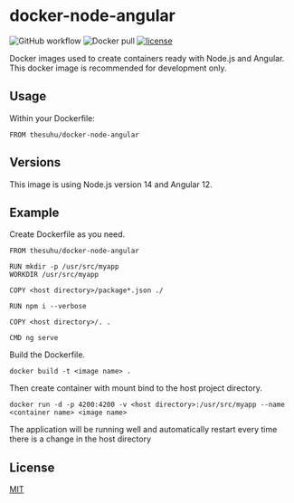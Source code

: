 # docker-node-angular

![GitHub workflow](https://github.com/thesuhu/docker-node-angular/actions/workflows/docker-image.yml/badge.svg) ![Docker pull](https://img.shields.io/docker/pulls/thesuhu/docker-node-angular) [![license](https://img.shields.io/github/license/thesuhu/docker-node-angular)](https://github.com/thesuhu/docker-node-angular/blob/master/LICENSE)

Docker images used to create containers ready with Node.js and Angular. This docker image is recommended for development only.

## Usage

Within your Dockerfile:

```
FROM thesuhu/docker-node-angular
```

## Versions

This image is using Node.js version 14 and Angular 12.

## Example

Create Dockerfile as you need.

```
FROM thesuhu/docker-node-angular

RUN mkdir -p /usr/src/myapp
WORKDIR /usr/src/myapp

COPY <host directory>/package*.json ./

RUN npm i --verbose

COPY <host directory>/. .

CMD ng serve 
```

Build the Dockerfile.

```
docker build -t <image name> .
```

Then create container with mount bind to the host project directory.

```
docker run -d -p 4200:4200 -v <host directory>:/usr/src/myapp --name <container name> <image name>
```

The application will be running well and automatically restart every time there is a change in the host directory

## License

[MIT](https://github.com/thesuhu/docker-node-angular/blob/master/LICENSE)


